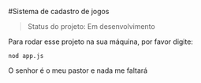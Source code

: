 #Sistema de cadastro de jogos

> Status do projeto: Em desenvolvimento

Para rodar esse projeto na sua máquina, por favor digite:

```
nod app.js
```

O senhor é o meu pastor e nada me faltará


